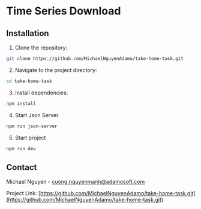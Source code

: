 # Time Series Download

## Installation

1. Clone the repository:

```bash
git clone https://github.com/MichaelNguyenAdamo/take-home-task.git
```

2. Navigate to the project directory:

```bash
cd take-home-task
```

3. Install dependencies:

```bash
npm install
```

4. Start Json Server

```bash
npm run json-server
```

5. Start project

```bash
npm run dev
```

## Contact

Michael Nguyen - cuong.nguyenmanh@adamosoft.com

Project Link: [https://github.com/MichaelNguyenAdamo/take-home-task.git](https://github.com/MichaelNguyenAdamo/take-home-task.git)
